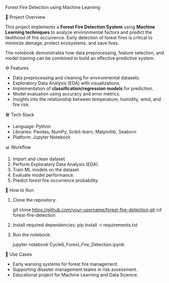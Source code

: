 Forest Fire Detection using Machine Learning

 📌 Project Overview

This project implements a **Forest Fire Detection System** using **Machine Learning techniques** to analyze environmental factors and predict the likelihood of fire occurrence. Early detection of forest fires is critical to minimize damage, protect ecosystems, and save lives.

The notebook demonstrates how data preprocessing, feature selection, and model training can be combined to build an effective predictive system.

⚙️ Features

* Data preprocessing and cleaning for environmental datasets.
* Exploratory Data Analysis (EDA) with visualizations.
* Implementation of **classification/regression models** for prediction.
* Model evaluation using accuracy and error metrics.
* Insights into the relationship between temperature, humidity, wind, and fire risk.

🛠️ Tech Stack

* Language: Python
* Libraries: Pandas, NumPy, Scikit-learn, Matplotlib, Seaborn
* Platform: Jupyter Notebook

📊 Workflow

1. Import and clean dataset.
2. Perform Exploratory Data Analysis (EDA).
3. Train ML models on the dataset.
4. Evaluate model performance.
5. Predict forest fire occurrence probability.

🚀 How to Run

1. Clone the repository:

   git clone https://github.com/your-username/forest-fire-detection.git
   cd forest-fire-detection
   
2. Install required dependencies:
   pip install -r requirements.txt
   
3. Run the notebook:

   jupyter notebook Cycle6_Forest_Fire_Detection.ipynb
   
 📌 Use Cases

* Early warning systems for forest fire management.
* Supporting disaster management teams in risk assessment.
* Educational project for Machine Learning and Data Science.

